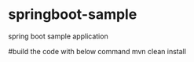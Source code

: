 # springboot-sample
spring boot sample application

#build the code with below command
mvn clean install


